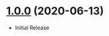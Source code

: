 <a name="1.0.0"></a>
# [1.0.0](https://github.com/flextype-plugins/phpmailer) (2020-06-13)
* Initial Release

